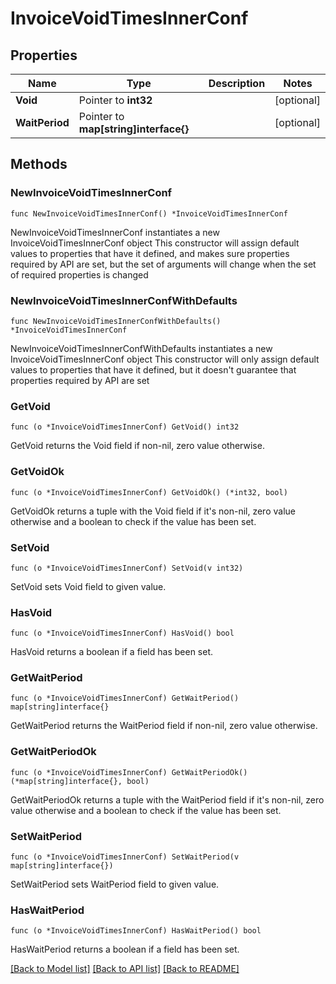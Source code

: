 # InvoiceVoidTimesInnerConf

## Properties

Name | Type | Description | Notes
------------ | ------------- | ------------- | -------------
**Void** | Pointer to **int32** |  | [optional] 
**WaitPeriod** | Pointer to **map[string]interface{}** |  | [optional] 

## Methods

### NewInvoiceVoidTimesInnerConf

`func NewInvoiceVoidTimesInnerConf() *InvoiceVoidTimesInnerConf`

NewInvoiceVoidTimesInnerConf instantiates a new InvoiceVoidTimesInnerConf object
This constructor will assign default values to properties that have it defined,
and makes sure properties required by API are set, but the set of arguments
will change when the set of required properties is changed

### NewInvoiceVoidTimesInnerConfWithDefaults

`func NewInvoiceVoidTimesInnerConfWithDefaults() *InvoiceVoidTimesInnerConf`

NewInvoiceVoidTimesInnerConfWithDefaults instantiates a new InvoiceVoidTimesInnerConf object
This constructor will only assign default values to properties that have it defined,
but it doesn't guarantee that properties required by API are set

### GetVoid

`func (o *InvoiceVoidTimesInnerConf) GetVoid() int32`

GetVoid returns the Void field if non-nil, zero value otherwise.

### GetVoidOk

`func (o *InvoiceVoidTimesInnerConf) GetVoidOk() (*int32, bool)`

GetVoidOk returns a tuple with the Void field if it's non-nil, zero value otherwise
and a boolean to check if the value has been set.

### SetVoid

`func (o *InvoiceVoidTimesInnerConf) SetVoid(v int32)`

SetVoid sets Void field to given value.

### HasVoid

`func (o *InvoiceVoidTimesInnerConf) HasVoid() bool`

HasVoid returns a boolean if a field has been set.

### GetWaitPeriod

`func (o *InvoiceVoidTimesInnerConf) GetWaitPeriod() map[string]interface{}`

GetWaitPeriod returns the WaitPeriod field if non-nil, zero value otherwise.

### GetWaitPeriodOk

`func (o *InvoiceVoidTimesInnerConf) GetWaitPeriodOk() (*map[string]interface{}, bool)`

GetWaitPeriodOk returns a tuple with the WaitPeriod field if it's non-nil, zero value otherwise
and a boolean to check if the value has been set.

### SetWaitPeriod

`func (o *InvoiceVoidTimesInnerConf) SetWaitPeriod(v map[string]interface{})`

SetWaitPeriod sets WaitPeriod field to given value.

### HasWaitPeriod

`func (o *InvoiceVoidTimesInnerConf) HasWaitPeriod() bool`

HasWaitPeriod returns a boolean if a field has been set.


[[Back to Model list]](../README.md#documentation-for-models) [[Back to API list]](../README.md#documentation-for-api-endpoints) [[Back to README]](../README.md)


